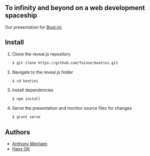 ## To infinity and beyond on a web development spaceship

Our presentation for [Boot.ini](https://student.ikdoeict.be/index.php?module=bootini).

## Install

1. Clone the reveal.js repository
   ```sh
   $ git clone https://github.com/Toinne/bootini.git
   ```

2. Navigate to the reveal.js folder
   ```sh
   $ cd bootini
   ```

3. Install dependencies
   ```sh
   $ npm install
   ```

4. Serve the presentation and monitor source files for changes
   ```sh
   $ grunt serve
   ```

## Authors

* [Anthony Meirlaen](https://github.com/Toinne)
* [Hans Ott](https://github.com/hansott)

